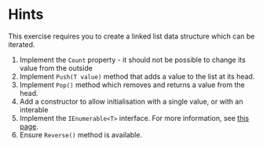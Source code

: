 # Hints

This exercise requires you to create a linked list data structure which can be iterated. 

1. Implement the `Count` property - it should not be possible to change its value from the outside
2. Implement `Push(T value)` method that adds a value to the list at its head. 
3. Implement `Pop()` method which removes and returns a value from the head. 
4. Add a constructor to allow initialisation with a single value, or with an interable
5. Implement the `IEnumerable<T>` interface. For more information, see [this page](https://docs.microsoft.com/en-us/dotnet/api/system.collections.generic.ienumerable-1).
6. Ensure `Reverse()` method is available. 
